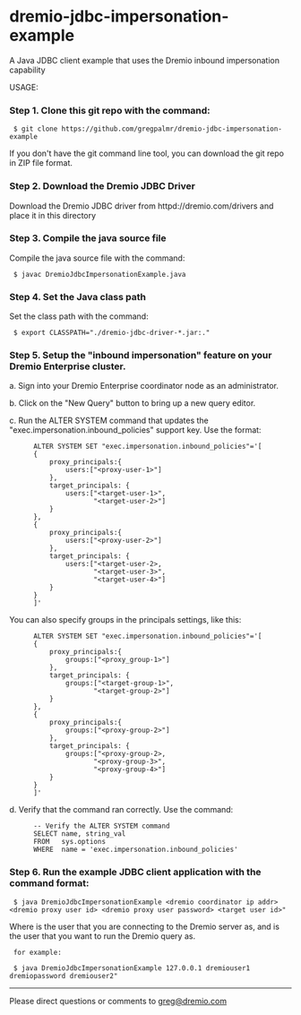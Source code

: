 # dremio-jdbc-impersonation-example

A Java JDBC client example that uses the Dremio inbound impersonation capability

USAGE:

### Step 1. Clone this git repo with the command:

     $ git clone https://github.com/gregpalmr/dremio-jdbc-impersonation-example

If you don't have the git command line tool, you can download the git repo in ZIP file format.

### Step 2. Download the Dremio JDBC Driver

Download the Dremio JDBC driver from httpd://dremio.com/drivers and place it in this directory

### Step 3. Compile the java source file

Compile the java source file  with the command:

     $ javac DremioJdbcImpersonationExample.java

### Step 4. Set the Java class path

Set the class path  with the command:

     $ export CLASSPATH="./dremio-jdbc-driver-*.jar:."

### Step 5. Setup the "inbound impersonation" feature on your Dremio Enterprise cluster.

a. Sign into your Dremio Enterprise coordinator node as an administrator.

b. Click on the "New Query" button to bring up a new query editor.

c. Run the ALTER SYSTEM command that updates the "exec.impersonation.inbound_policies" support key. Use the format:

          ALTER SYSTEM SET "exec.impersonation.inbound_policies"='[
          {
              proxy_principals:{
                  users:["<proxy-user-1>"]
              },
              target_principals: {
                  users:["<target-user-1>",
                         "<target-user-2>"]
              }
          },
          {    
              proxy_principals:{
                  users:["<proxy-user-2>"]
              },
              target_principals: {
                  users:["<target-user-2>,
                         "<target-user-3>",
                         "<target-user-4>"]
              }
          }
          ]'

You can also specify groups in the principals settings, like this:

          ALTER SYSTEM SET "exec.impersonation.inbound_policies"='[
          {
              proxy_principals:{
                  groups:["<proxy_group-1>"]
              },
              target_principals: {
                  groups:["<target-group-1>",
                         "<target-group-2>"]
              }
          },
          {    
              proxy_principals:{
                  groups:["<proxy-group-2>"]
              },
              target_principals: {
                  groups:["<proxy-group-2>,
                         "<proxy-group-3>",
                         "<proxy-group-4>"]
              }
          }
          ]'

d. Verify that the command ran correctly. Use the command:

          -- Verify the ALTER SYSTEM command
          SELECT name, string_val 
          FROM   sys.options 
          WHERE  name = 'exec.impersonation.inbound_policies'

### Step 6. Run the example JDBC client application with the command format:

     $ java DremioJdbcImpersonationExample <dremio coordinator ip addr> <dremio proxy user id> <dremio proxy user password> <target user id>"

Where <dremio proxy user id> is the user that you are connecting to the Dremio server as, and <target user id> is the user that you want to run the Dremio query as.

     for example:

     $ java DremioJdbcImpersonationExample 127.0.0.1 dremiouser1 dremiopassword dremiouser2"

---

Please direct questions or comments to greg@dremio.com

